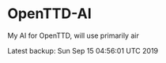 # OpenTTD-AI
My AI for OpenTTD, will use primarily air

Latest backup: Sun Sep 15 04:56:01 UTC 2019
